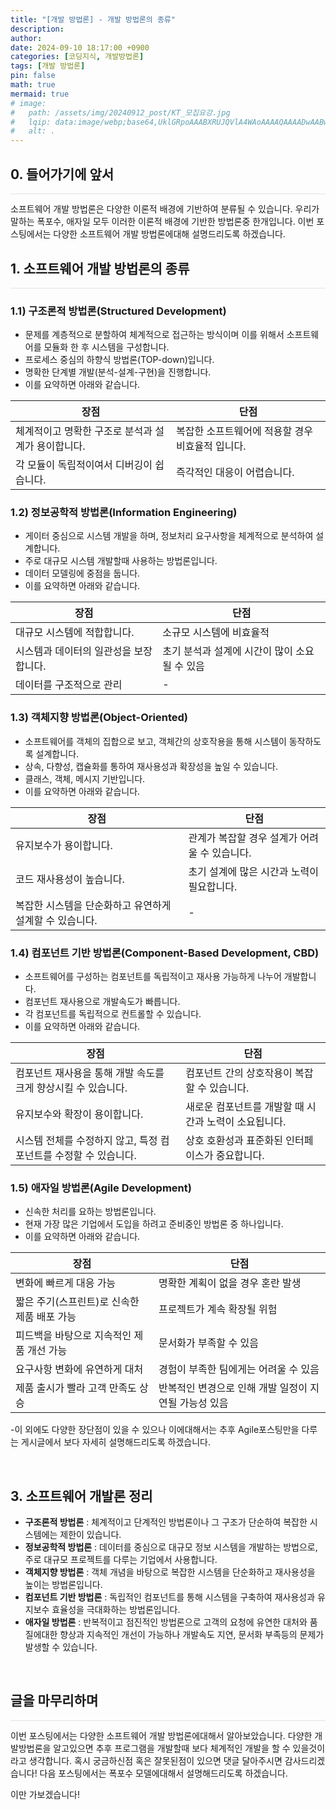 ```yaml
---
title: "[개발 방법론] - 개발 방법론의 종류"
description: 
author:
date: 2024-09-10 18:17:00 +0900
categories: [코딩지식, 개발방법론]
tags: [개발 방법론]
pin: false
math: true
mermaid: true
# image:
#   path: /assets/img/20240912_post/KT_모집요강.jpg
#   lqip: data:image/webp;base64,UklGRpoAAABXRUJQVlA4WAoAAAAQAAAADwAABwAAQUxQSDIAAAARL0AmbZurmr57yyIiqE8oiG0bejIYEQTgqiDA9vqnsUSI6H+oAERp2HZ65qP/VIAWAFZQOCBCAAAA8AEAnQEqEAAIAAVAfCWkAALp8sF8rgRgAP7o9FDvMCkMde9PK7euH5M1m6VWoDXf2FkP3BqV0ZYbO6NA/VFIAAAA
#   alt: .
---
```


## **0. 들어가기에 앞서**
<hr style="height: 0.5px; background-color: rgba(0, 0, 0, .1); border: none;" /> 
소프트웨어 개발 방법론은 다양한 이론적 배경에 기반하여 분류될 수 있습니다.
우리가 말하는 폭포수, 애자일 모두 이러한 이론적 배경에 기반한 방법론중 한개입니다.
이번 포스팅에서는 다양한 소프트웨어 개발 방법론에대해 설명드리도록 하겠습니다. 

<br/>

## **1. 소프트웨어 개발 방법론의 종류**
<hr style="height: 0.5px; background-color: rgba(0, 0, 0, .1); border: none;" /> 

### 1.1) 구조론적 방법론(Structured Development)
- 문제를 계층적으로 분할하여 체계적으로 접근하는 방식이며 이를 위해서 소프트웨어를 모듈화 한 후 시스템을 구성합니다.
- 프로세스 중심의 하향식 방법론(TOP-down)입니다.
- 명확한 단계별 개발(분석-설계-구현)을 진행합니다.
- 이를 요약하면 아래와 같습니다.

| 장점                                               | 단점                                                        |
| -------------------------------------------------- | ----------------------------------------------------------- |
| 체계적이고 명확한 구조로 분석과 설계가 용이합니다.          | 복잡한 소프트웨어에 적용할 경우 비효율적 입니다.                    |
| 각 모듈이 독립적이여서 디버깅이 쉽습니다.      | 즉각적인 대응이 어렵습니다.         |


### 1.2) 정보공학적 방법론(Information Engineering)
- 게이터 중심으로 시스템 개발을 하며, 정보처리 요구사항을 체계적으로 분석하여 설계합니다.
- 주로 대규모 시스템 개발할때 사용하는 방법론입니다.
- 데이터 모델링에 중점을 둡니다.
- 이를 요약하면 아래와 같습니다.

| 장점                                                 | 단점                                                      |
| ---------------------------------------------------- | --------------------------------------------------------- |
| 대규모 시스템에 적합합니다.                            | 소규모 시스템에 비효율적                                   |
| 시스템과 데이터의 일관성을 보장합니다.                  | 초기 분석과 설계에 시간이 많이 소요될 수 있음              |
| 데이터를 구조적으로 관리                               | -                                                       |

### 1.3) 객체지향 방법론(Object-Oriented)
- 소프트웨어를 객체의 집합으로 보고, 객체간의 상호작용을 통해 시스템이 동작하도록 설계합니다.
- 상속, 다향성, 캡슐화를 통하여 재사용성과 확장성을 높일 수 있습니다.
- 클래스, 객체, 메시지 기반입니다.
- 이를 요약하면 아래와 같습니다.

| 장점                                               | 단점                                                      |
| -------------------------------------------------- | --------------------------------------------------------- |
| 유지보수가 용이합니다.               | 관계가 복잡할 경우 설계가 어려울 수 있습니다.         |
| 코드 재사용성이 높습니다.               | 초기 설계에 많은 시간과 노력이 필요합니다.         |
| 복잡한 시스템을 단순화하고 유연하게 설계할 수 있습니다. | -                        |


### 1.4) 컴포넌트 기반 방법론(Component-Based Development, CBD)
- 소프트웨어를 구성하는 컴포넌트를 독립적이고 재사용 가능하게 나누어 개발합니다.
- 컴포넌트 재사용으로 개발속도가 빠릅니다. 
- 각 컴포넌트를 독립적으로 컨트롤할 수 있습니다.
- 이를 요약하면 아래와 같습니다.

| **장점**                                              | **단점**                                                         |
| -------------------------------------------------- | -------------------------------------------------- |
| 컴포넌트 재사용을 통해 개발 속도를 크게 향상시킬 수 있습니다. | 컴포넌트 간의 상호작용이 복잡할 수 있습니다.  |
| 유지보수와 확장이 용이합니다.               | 새로운 컴포넌트를 개발할 때 시간과 노력이 소요됩니다.                 |
| 시스템 전체를 수정하지 않고, 특정 컴포넌트를 수정할 수 있습니다.        | 상호 호환성과 표준화된 인터페이스가 중요합니다.                      |


### 1.5) 애자일 방법론(Agile Development)
- 신속한 처리를 요하는 방법론입니다.
- 현재 가장 많은 기업에서 도입을 하려고 준비중인 방법론 중 하나입니다.
- 이를 요약하면 아래와 같습니다.

| **장점**                                           | **단점**                                                   |
| -------------------------------------------------- | ---------------------------------------------------------- |
| 변화에 빠르게 대응 가능                            | 명확한 계획이 없을 경우 혼란 발생                           |
| 짧은 주기(스프린트)로 신속한 제품 배포 가능         | 프로젝트가 계속 확장될 위험                                 |
| 피드백을 바탕으로 지속적인 제품 개선 가능           | 문서화가 부족할 수 있음                                    |
| 요구사항 변화에 유연하게 대처                       | 경험이 부족한 팀에게는 어려울 수 있음                      |
| 제품 출시가 빨라 고객 만족도 상승                   | 반복적인 변경으로 인해 개발 일정이 지연될 가능성 있음        |

-이 외에도 다양한 장단점이 있을 수 있으나 이에대해서는 추후 Agile포스팅만을 다루는 게시글에서 보다 자세히 설명해드리도록 하겠습니다.

<br/>

## **3. 소프트웨어 개발론 정리**
- **구조론적 방법론** : 체계적이고 단계적인 방법론이나 그 구조가 단순하여 복잡한 시스템에는 제한이 있습니다.
- **정보공학적 방법론** : 데이터를 중심으로 대규모 정보 시스템을 개발하는 방법으로, 주로 대규모 프로젝트를 다루는 기업에서 사용합니다.
- **객체지향 방법론** : 객체 개념을 바탕으로 복잡한 시스템을 단순화하고 재사용성을 높이는 방법론입니다.
- **컴포넌트 기반 방법론** : 독립적인 컴포넌트를 통해 시스템을 구축하여 재사용성과 유지보수 효율성을 극대화하는 방법론입니다.
- **애자일 방법론** : 반복적이고 점진적인 방법론으로 고객의 요청에 유연한 대처와 품질에대한 향상과 지속적인 개선이 가능하나 개발속도 지연, 문서화 부족등의 문제가 발생할 수 있습니다.

<br/>

## **글을 마무리하며**

<hr style="height: 0.5px; background-color: rgba(0, 0, 0, .1); border: none;" />

이번 포스팅에서는 다양한 소프트웨어 개발 방법론에대해서 알아보았습니다.
다양한 개발방법론을 알고있으면 추후 프로그램을 개발할때 보다 체계적인 개발을 할 수 있을것이라고 생각합니다.
혹시 궁금하신점 혹은 잘못된점이 있으면 댓글 달아주시면 감사드리겠습니다!
다음 포스팅에서는 폭포수 모델에대해서 설명해드리도록 하겠습니다.

이만 가보겠습니다!
